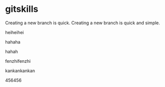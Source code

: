 # gitskills
Creating a new branch is quick.
Creating a new branch is quick and simple.

heiheihei

hahaha

hahah


fenzhifenzhi


kankankankan


456456